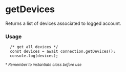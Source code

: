 # getDevices

Returns a list of devices associated to logged account.


### Usage
```
  /* get all devices */
  const devices = await connection.getDevices();
  console.log(devices);
```

<sup>* _Remember to instantiate class before use_</sup>